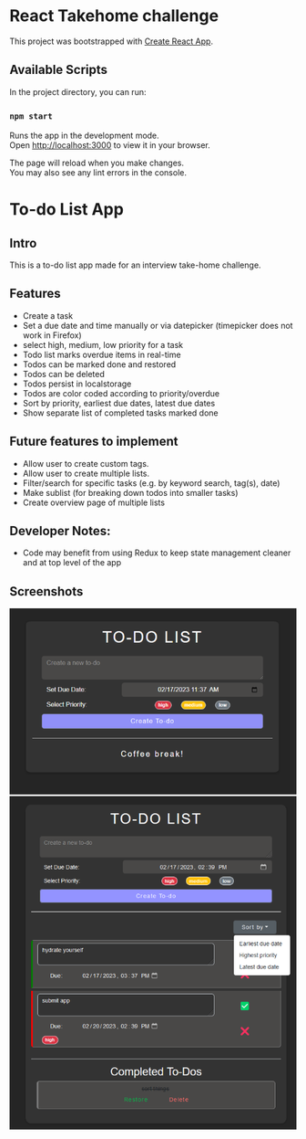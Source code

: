 # React Takehome challenge

This project was bootstrapped with [Create React App](https://github.com/facebook/create-react-app).

## Available Scripts

In the project directory, you can run:

### `npm start`

Runs the app in the development mode.\
Open [http://localhost:3000](http://localhost:3000) to view it in your browser.

The page will reload when you make changes.\
You may also see any lint errors in the console.

# To-do List App

## Intro

This is a to-do list app made for an interview take-home challenge.

## Features
- Create a task
- Set a due date and time manually or via datepicker (timepicker does not work in Firefox)
- select high, medium, low priority for a task
- Todo list marks overdue items in real-time
- Todos can be marked done and restored
- Todos can be deleted
- Todos persist in localstorage
- Todos are color coded according to priority/overdue
- Sort by priority, earliest due dates, latest due dates
- Show separate list of completed tasks marked done

## Future features to implement
- Allow user to create custom tags.
- Allow user to create multiple lists.
- Filter/search for specific tasks (e.g. by keyword search, tag(s), date)
- Make sublist (for breaking down todos into smaller tasks)
- Create overview page of multiple lists

## Developer Notes:
- Code may benefit from using Redux to keep state management cleaner and at top level of the app

## Screenshots
![Screenshot](./public/todolistempty.png)
![Screenshot](./public/actionshot.png)
